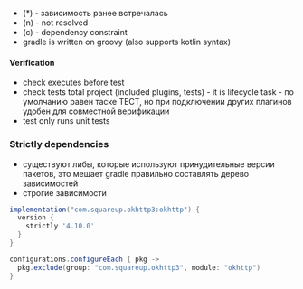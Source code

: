 - (*) - зависимость ранее встречалась
- (n) - not resolved
- (c) - dependency constraint 
- gradle is written on groovy (also supports kotlin syntax)

#### Verification
- check executes before test
- check tests total project (included plugins, tests) - it is lifecycle task - по умолчанию равен таске ТЕСТ, но при подключении других плагинов удобен для совместной верификации
- test only runs unit tests

### Strictly dependencies
- существуют либы, которые используют принудительные версии пакетов, это мешает gradle правильно составлять дерево зависимостей
- строгие зависимости

```groovy
implementation("com.squareup.okhttp3:okhttp") {
  version {
    strictly '4.10.0'
  }
}

configurations.configureEach { pkg ->
  pkg.exclude(group: "com.squareup.okhttp3", module: "okhttp")
}
```
